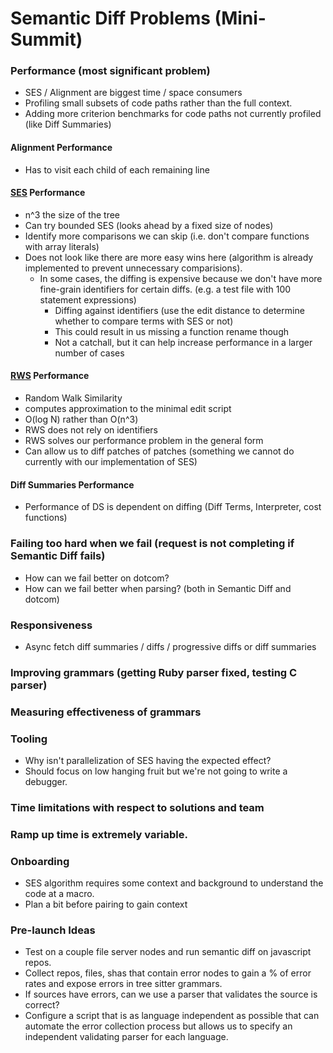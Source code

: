 # Semantic Diff Problems (Mini-Summit)

### Performance (most significant problem)

  - SES / Alignment are biggest time / space consumers
  - Profiling small subsets of code   paths rather than the full context.
  - Adding more criterion benchmarks for code paths not currently profiled (like Diff Summaries)

#### Alignment Performance

  - Has to visit each child of each remaining line

#### [SES](https://github.com/github/semantic-diff/files/22485/An.O.ND.Difference.Algorithm.and.its.Variations.pdf) Performance

  - n^3 the size of the tree
  - Can try bounded SES (looks ahead by a fixed size of nodes)
  - Identify more comparisons we can skip (i.e. don't compare functions with array literals)
  - Does not look like there are more easy wins here (algorithm is already implemented to prevent unnecessary comparisions).
    - In some cases, the diffing is expensive because we don't have more
      fine-grain identifiers for certain diffs. (e.g. a test file with 100 statement expressions)
      - Diffing against identifiers (use the edit distance to determine whether to compare terms with SES or not)
      - This could result in us missing a function rename though
      - Not a catchall, but it can help increase performance in a larger number of cases

#### [RWS](https://github.com/github/semantic-diff/files/325837/RWS-Diff.Flexible.and.Efficient.Change.Detection.in.Hierarchical.Data.pdf) Performance

  - Random Walk Similarity
  - computes approximation to the minimal edit script
  - O(log N) rather than O(n^3)
  - RWS does not rely on identifiers
  - RWS solves our performance problem in the general form
  - Can allow us to diff patches of patches (something we cannot do currently with our implementation of SES)

#### Diff Summaries Performance

  - Performance of DS is dependent on diffing (Diff Terms, Interpreter, cost functions)

### Failing too hard when we fail (request is not completing if Semantic Diff fails)

  - How can we fail better on dotcom?
  - How can we fail better when parsing? (both in Semantic Diff and dotcom)

### Responsiveness

  - Async fetch diff summaries / diffs / progressive diffs or diff summaries

### Improving grammars (getting Ruby parser fixed, testing C parser)

### Measuring effectiveness of grammars

### Tooling

  - Why isn't parallelization of SES having the expected effect?
  - Should focus on low hanging fruit   but we're not going to write a debugger.

### Time limitations with respect to solutions and team

### Ramp up time is extremely variable.

### Onboarding

  - SES algorithm requires some context and background to understand the code at a macro.
  - Plan a bit before pairing to gain context

### Pre-launch Ideas

  - Test on a couple file server nodes and run semantic diff on javascript repos.
  - Collect repos, files, shas that contain error nodes to gain a % of error rates and expose errors in tree sitter grammars.
  - If sources have errors, can we use a parser that validates the source is correct?
  - Configure a script that is as language independent as possible that can automate the error collection process but allows us to specify an independent validating parser for each language.
